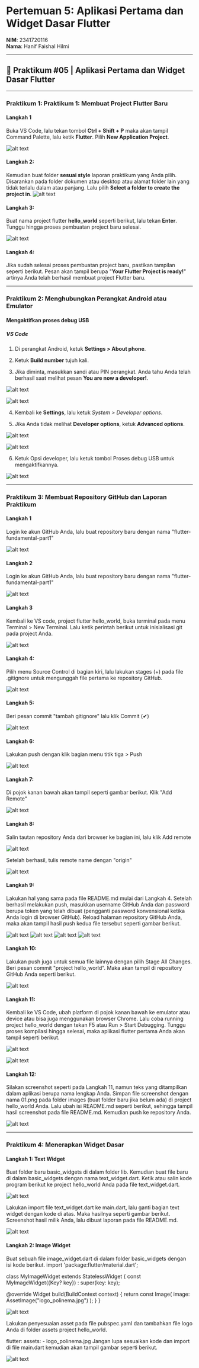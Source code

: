 # Pertemuan 5: Aplikasi Pertama dan Widget Dasar Flutter

**NIM**: 2341720116  
**Nama**: Hanif Faishal Hilmi

-----

## 📝 Praktikum #05 | Aplikasi Pertama dan Widget Dasar Flutter

---

### Praktikum 1: Praktikum 1: Membuat Project Flutter Baru

#### Langkah 1
Buka VS Code, lalu tekan tombol **Ctrl + Shift + P** maka akan tampil Command Palette, lalu ketik **Flutter**. Pilih **New Application Project**.

![alt text](/img/praktikum1/P5_praktikum1_1.png)


#### Langkah 2:
Kemudian buat folder **sesuai style** laporan praktikum yang Anda pilih. Disarankan pada folder dokumen atau desktop atau alamat folder lain yang tidak terlalu dalam atau panjang. Lalu pilih **Select a folder to create the project in**.
![alt text](/img/praktikum1/P5_praktikum1_2.png)


#### Langkah 3:
Buat nama project flutter **hello_world** seperti berikut, lalu tekan **Enter**. Tunggu hingga proses pembuatan project baru selesai.


![alt text](/img/praktikum1/P5_praktikum1_3.png)


#### Langkah 4:
Jika sudah selesai proses pembuatan project baru, pastikan tampilan seperti berikut. Pesan akan tampil berupa "**Your Flutter Project is ready!**" artinya Anda telah berhasil membuat project Flutter baru.

---

### Praktikum 2: Menghubungkan Perangkat Android atau Emulator

#### Mengaktifkan proses debug USB

##### VS Code
1. Di perangkat Android, ketuk **Settings > About phone**.

2. Ketuk **Build number** tujuh kali.

3. Jika diminta, masukkan sandi atau PIN perangkat. Anda tahu Anda telah berhasil saat melihat pesan **You are now a developer!**.

![alt text](img/praktikum2/P5_praktikum2_1.jpg)

![alt text](img/praktikum2/P5_praktikum2_2.jpg)

4. Kembali ke **Settings**, lalu ketuk *System > Developer options*.

5. Jika Anda tidak melihat **Developer options**, ketuk **Advanced options**.

![alt text](img/praktikum2/P5_praktikum2_3.jpg)

![alt text](img/praktikum2/P5_praktikum2_4.jpg)

6. Ketuk Opsi developer, lalu ketuk tombol Proses debug USB untuk mengaktifkannya.

![alt text](img/praktikum2/P5_praktikum2_5.jpg)

---

### Praktikum 3: Membuat Repository GitHub dan Laporan Praktikum

#### Langkah 1

Login ke akun GitHub Anda, lalu buat repository baru dengan nama "flutter-fundamental-part1"


![alt text](img/praktikum3/praktikum3_1.png)

#### Langkah 2

Login ke akun GitHub Anda, lalu buat repository baru dengan nama "flutter-fundamental-part1"


![alt text](img/praktikum3/praktikum3_2.png)

#### Langkah 3

Kembali ke VS code, project flutter hello_world, buka terminal pada menu Terminal > New Terminal. Lalu ketik perintah berikut untuk inisialisasi git pada project Anda.

![alt text](img/praktikum3/praktikum3_3.png)

#### Langkah 4:
Pilih menu Source Control di bagian kiri, lalu lakukan stages (+) pada file .gitignore untuk mengunggah file pertama ke repository GitHub.

![alt text](img/praktikum3/praktikum3_4.png)

#### Langkah 5:
Beri pesan commit "tambah gitignore" lalu klik Commit (✔)

![alt text](img/praktikum3/praktikum3_5.png)


#### Langkah 6:
Lakukan push dengan klik bagian menu titik tiga > Push

![alt text](img/praktikum3/praktikum3_6.png)


#### Langkah 7:
Di pojok kanan bawah akan tampil seperti gambar berikut. Klik "Add Remote"

![alt text](img/praktikum3/praktikum3_7.png)


#### Langkah 8:
Salin tautan repository Anda dari browser ke bagian ini, lalu klik Add remote

![alt text](img/praktikum3/praktikum3_8_1.png)

Setelah berhasil, tulis remote name dengan "origin"

![alt text](img/praktikum3/praktikum3_8_2.png)

#### Langkah 9:
Lakukan hal yang sama pada file README.md mulai dari Langkah 4. Setelah berhasil melakukan push, masukkan username GitHub Anda dan password berupa token yang telah dibuat (pengganti password konvensional ketika Anda login di browser GitHub). Reload halaman repository GitHub Anda, maka akan tampil hasil push kedua file tersebut seperti gambar berikut.

![alt text](img/praktikum3/praktikum3_9_1.png)
![alt text](img/praktikum3/praktikum3_9_2.png)
![alt text](img/praktikum3/praktikum3_9_3.png)
![alt text](img/praktikum3/praktikum3_9_4.png)


#### Langkah 10:
Lakukan push juga untuk semua file lainnya dengan pilih Stage All Changes. Beri pesan commit "project hello_world". Maka akan tampil di repository GitHub Anda seperti berikut.

![alt text](img/praktikum3/praktikum3_10.png)

#### Langkah 11:
Kembali ke VS Code, ubah platform di pojok kanan bawah ke emulator atau device atau bisa juga menggunakan browser Chrome. Lalu coba running project hello_world dengan tekan F5 atau Run > Start Debugging. Tunggu proses kompilasi hingga selesai, maka aplikasi flutter pertama Anda akan tampil seperti berikut.

![alt text](img/praktikum3/praktikum3_11.png)

![alt text](img/praktikum3/praktikum3_11_1.png)

#### Langkah 12:
Silakan screenshot seperti pada Langkah 11, namun teks yang ditampilkan dalam aplikasi berupa nama lengkap Anda. Simpan file screenshot dengan nama 01.png pada folder images (buat folder baru jika belum ada) di project hello_world Anda. Lalu ubah isi README.md seperti berikut, sehingga tampil hasil screenshot pada file README.md. Kemudian push ke repository Anda.

![alt text](/image/01.png)

---

### Praktikum 4: Menerapkan Widget Dasar

#### Langkah 1: Text Widget
Buat folder baru basic_widgets di dalam folder lib. Kemudian buat file baru di dalam basic_widgets dengan nama text_widget.dart. Ketik atau salin kode program berikut ke project hello_world Anda pada file text_widget.dart.

![alt text](img/praktikum4/praktikum4_1_1.png)

Lakukan import file text_widget.dart ke main.dart, lalu ganti bagian text widget dengan kode di atas. Maka hasilnya seperti gambar berikut. Screenshot hasil milik Anda, lalu dibuat laporan pada file README.md.

![alt text](img/praktikum4/praktikum4_1_2.png)

#### Langkah 2: Image Widget
Buat sebuah file image_widget.dart di dalam folder basic_widgets dengan isi kode berikut.
import 'package:flutter/material.dart';

class MyImageWidget extends StatelessWidget {
  const MyImageWidget({Key? key}) : super(key: key);

  @override
  Widget build(BuildContext context) {
    return const Image(
      image: AssetImage("logo_polinema.jpg")
    );
  }
}

![alt text](img/praktikum4/praktikum4_2_1.png)

Lakukan penyesuaian asset pada file pubspec.yaml dan tambahkan file logo Anda di folder assets project hello_world.

flutter:
  assets:
     - logo_polinema.jpg
Jangan lupa sesuaikan kode dan import di file main.dart kemudian akan tampil gambar seperti berikut.

![alt text](img/praktikum4/praktikum4_2_2.png)